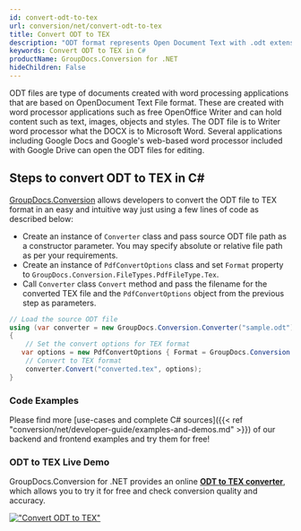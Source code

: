 ```yaml
---
id: convert-odt-to-tex
url: conversion/net/convert-odt-to-tex
title: Convert ODT to TEX
description: "ODT format represents Open Document Text with .odt extension. Learn how to convert ODT to TEX file programmatically in C# language using GroupDocs.Conversion for .NET library."
keywords: Convert ODT to TEX in C#
productName: GroupDocs.Conversion for .NET
hideChildren: False
---
```


ODT files are type of documents created with word processing applications that are based on OpenDocument Text File format. These are created with word processor applications such as free OpenOffice Writer and can hold content such as text, images, objects and styles. The ODT file is to Writer word processor what the DOCX is to Microsoft Word. Several applications including Google Docs and Google's web-based word processor included with Google Drive can open the ODT files for editing.

## Steps to convert ODT to TEX in C#

[GroupDocs.Conversion](https://products.groupdocs.com/conversion/net) allows developers to convert the ODT file to TEX format in an easy and intuitive way just using a few lines of code as described below:

* Create an instance of `Converter` class and pass source ODT file path as a constructor parameter. You may specify absolute or relative file path as per your requirements. 
* Create an instance of `PdfConvertOptions` class and set `Format` property to `GroupDocs.Conversion.FileTypes.PdfFileType.Tex`.
* Call `Converter` class `Convert` method and pass the filename for the converted TEX file and the `PdfConvertOptions` object from the previous step as parameters.

```csharp
// Load the source ODT file
using (var converter = new GroupDocs.Conversion.Converter("sample.odt"))
{
    // Set the convert options for TEX format
   var options = new PdfConvertOptions { Format = GroupDocs.Conversion.FileTypes.PdfFileType.Tex };
    // Convert to TEX format
    converter.Convert("converted.tex", options);
}
```

### Code Examples

Please find more [use-cases and complete C# sources]({{< ref "conversion/net/developer-guide/examples-and-demos.md" >}}) of our backend and frontend examples and try them for free!

### ODT to TEX Live Demo

GroupDocs.Conversion for .NET provides an online [**ODT to TEX converter**](https://products.groupdocs.app/conversion/odt-to-tex), which allows you to try it for free and check conversion quality and accuracy.

[!["Convert ODT to TEX"](conversion/net/images/convert-to-tex/convert-odt-to-tex.png)](https://products.groupdocs.app/conversion/odt-to-tex)
